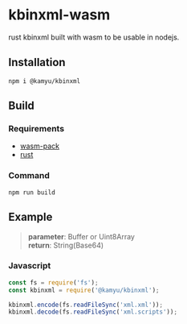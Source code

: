 # kbinxml-wasm
rust kbinxml built with wasm to be usable in nodejs.

## Installation
```shell
npm i @kamyu/kbinxml
```

## Build
### Requirements
* [wasm-pack](https://rustwasm.github.io/wasm-pack/)
* [rust](https://www.rust-lang.org/)
### Command
```shell
npm run build
```

## Example
> **parameter**: Buffer or Uint8Array  
> **return**: String(Base64)

### Javascript
```javascript
const fs = require('fs');
const kbinxml = require('@kamyu/kbinxml');

kbinxml.encode(fs.readFileSync('xml.xml'));
kbinxml.decode(fs.readFileSync('xml.scripts'));
```
